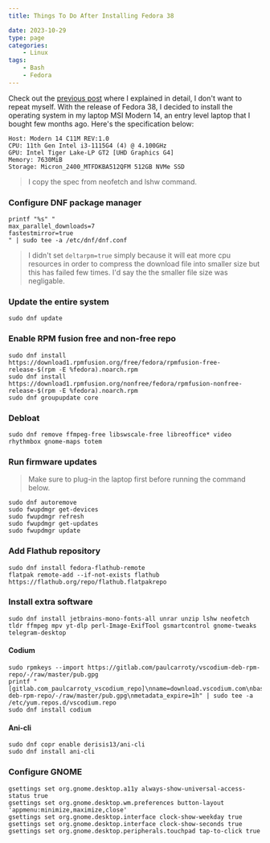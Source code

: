 ```yaml
---
title: Things To Do After Installing Fedora 38

date: 2023-10-29
type: page
categories:
    - Linux
tags:
    - Bash
    - Fedora
---
```


Check out the [previous post](https://luqmannn.xyz/tutorial/things-to-do-fedora-37/) where I explained in detail, I don't want to repeat myself. With the release of Fedora 38, I decided to install the operating system in my laptop MSI Modern 14, an entry level laptop that I bought few months ago. Here's the specification below:

```
Host: Modern 14 C11M REV:1.0
CPU: 11th Gen Intel i3-1115G4 (4) @ 4.100GHz 
GPU: Intel Tiger Lake-LP GT2 [UHD Graphics G4] 
Memory: 7630MiB
Storage: Micron_2400_MTFDKBA512QFM 512GB NVMe SSD
```

> I copy the spec from neofetch and lshw command.

### Configure DNF package manager
```
printf "%s" "
max_parallel_downloads=7
fastestmirror=true
" | sudo tee -a /etc/dnf/dnf.conf
```
> I didn't set `deltarpm=true` simply because it will eat more cpu resources in order to compress the download file into smaller size but this has failed few times. I'd say the the smaller file size was negligable.

### Update the entire system 
```
sudo dnf update
```

### Enable RPM fusion free and non-free repo
```
sudo dnf install https://download1.rpmfusion.org/free/fedora/rpmfusion-free-release-$(rpm -E %fedora).noarch.rpm
sudo dnf install https://download1.rpmfusion.org/nonfree/fedora/rpmfusion-nonfree-release-$(rpm -E %fedora).noarch.rpm
sudo dnf groupupdate core
```

### Debloat
```
sudo dnf remove ffmpeg-free libswscale-free libreoffice* video rhythmbox gnome-maps totem
```

### Run firmware updates
> Make sure to plug-in the laptop first before running the command below.
```
sudo dnf autoremove
sudo fwupdmgr get-devices
sudo fwupdmgr refresh
sudo fwupdmgr get-updates
sudo fwupdmgr update
```

### Add Flathub repository
```
sudo dnf install fedora-flathub-remote
flatpak remote-add --if-not-exists flathub https://flathub.org/repo/flathub.flatpakrepo
```

### Install extra software
```
sudo dnf install jetbrains-mono-fonts-all unrar unzip lshw neofetch tldr ffmpeg mpv yt-dlp perl-Image-ExifTool gsmartcontrol gnome-tweaks telegram-desktop 
```

#### Codium
```
sudo rpmkeys --import https://gitlab.com/paulcarroty/vscodium-deb-rpm-repo/-/raw/master/pub.gpg
printf "[gitlab.com_paulcarroty_vscodium_repo]\nname=download.vscodium.com\nbaseurl=https://download.vscodium.com/rpms/\nenabled=1\ngpgcheck=1\nrepo_gpgcheck=1\ngpgkey=https://gitlab.com/paulcarroty/vscodium-deb-rpm-repo/-/raw/master/pub.gpg\nmetadata_expire=1h" | sudo tee -a /etc/yum.repos.d/vscodium.repo
sudo dnf install codium
```

#### Ani-cli
```
sudo dnf copr enable derisis13/ani-cli
sudo dnf install ani-cli
```

### Configure GNOME
```
gsettings set org.gnome.desktop.a11y always-show-universal-access-status true
gsettings set org.gnome.desktop.wm.preferences button-layout 'appmenu:minimize,maximize,close'
gsettings set org.gnome.desktop.interface clock-show-weekday true
gsettings set org.gnome.desktop.interface clock-show-seconds true
gsettings set org.gnome.desktop.peripherals.touchpad tap-to-click true
```